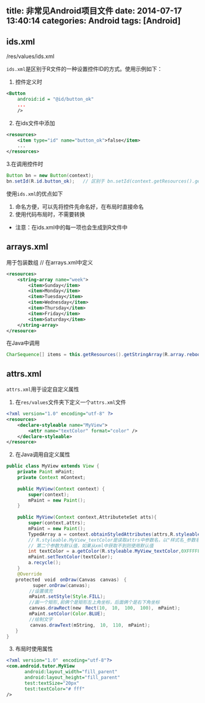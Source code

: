title: 非常见Android项目文件
date: 2014-07-17 13:40:14
categories: Android
tags: [Android]
---
## ids.xml
/res/values/ids.xml

`ids.xml`是区别于R文件的一种设置控件ID的方式。使用示例如下：
1. 控件定义时

```xml
<Button 
	android:id = "@id/button_ok"
	...
	/>
```
2. 在ids文件中添加

```xml
<resources>
    <item type="id" name="button_ok">false</item>
    ...
</resources>
```

3.在调用控件时

```java
Button bn = new Button(context);
bn.setId(R.id.button_ok);	// 区别于 bn.setId(context.getResources().getInteger(R.id.button_ok));
```

使用`ids.xml`的优点如下
1. 命名方便，可以先将控件先命名好，在布局时直接命名
2. 使用代码布局时，不需要转换
- 注意：在ids.xml中的每一项也会生成到R文件中

## arrays.xml
用于包装数组
// 在arrays.xml中定义
```xml
<resources>
    <string-array name="week">
        <item>Sunday</item>
        <item>Monday</item>
        <item>Tuesday</item>
        <item>Wednesday</item>
        <item>Thursday</item>
        <item>Friday</item>
        <item>Saturday</item>
    </string-array>
</resource>
```
在Java中调用
```java
CharSequence[] items = this.getResources().getStringArray(R.array.reboot_item);
```

## attrs.xml
`attrs.xml`用于设定自定义属性
1. 在`res/values`文件夹下定义一个`attrs.xml`文件
```xml
<?xml version="1.0" encoding="utf-8" ?>
<resources>
    <declare-styleable name="MyView">
        <attr name="textColor" format="color" />
    </declare-styleable>
</resource>
```
2. 在Java调用自定义属性
```java
public class MyView extends View {
    private Paint mPaint;
    private Context mContext;
    
    public MyView(Context context) {
        super(context);
        mPaint = new Paint();
    }
    
    public MyView(Context context,AttributeteSet atts){
        super(context,attrs);
        mPaint = new Paint();
        TypedArray a = context.obtainStyledAttributes(attrs,R.styleable.MyView);　
        // R.styleable.MyView_textColor是读取attrs中参数名，以"样式名_参数名"的形式
        // 第二个参数为默认值，如果从xml中获取不到则使用默认值
        int textColor = a.getColor(R.styleable.MyView_textColor,0XFFFFFFFF);
        mPaint.setTextColor(textColor);
        a.recycle();
    }
    @Override　　　　
　　protected　void　onDraw(Canvas　canvas)　{　　　　
        　super.onDraw(canvas);　　　　　
　　　　　//设置填充　　　　　
　　　　　mPaint.setStyle(Style.FILL);　　　　　　
　　　　　//画一个矩形,前俩个是矩形左上角坐标，后面俩个是右下角坐标　　　　　
　　　　　canvas.drawRect(new　Rect(10,　10,　100,　100),　mPaint);　　　　　　　　　
　　　　　mPaint.setColor(Color.BLUE);　　　　　
　　　　　//绘制文字　　　　　
　　　　  canvas.drawText(mString,　10,　110,　mPaint);　　　　　　　　    
　　}
}
```
3. 布局时使用属性
```xml
<?xml version="1.0"　encoding="utf-8"?>　　　
<com.android.tutor.MyView　　　
　　　　android:layout_width="fill_parent"　　　　
　　　　android:layout_height="fill_parent"　　　　
　　　　test:textSize="20px"　　
　　　　test:textColor="# fff"　　
/>　　　
```

